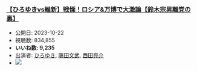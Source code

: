 ### [【ひろゆきvs維新】戦慄！ロシア&万博で大激論【鈴木宗男離党の裏】](https://www.youtube.com/watch?v=zhduUUDxw4Q)
-   公開日: 2023-10-22
-   視聴数: 834,855
-   **いいね数: 9,235**
-   出演者: [ひろゆき](/rehacq_fan/people/ひろゆき "wikilink"), [藤田文武](/rehacq_fan/people/藤田文武 "wikilink"), [西田亮介](/rehacq_fan/people/西田亮介 "wikilink")
- [![](https://img.youtube.com/vi/zhduUUDxw4Q/hqdefault.jpg)](https://www.youtube.com/watch?v=zhduUUDxw4Q)

